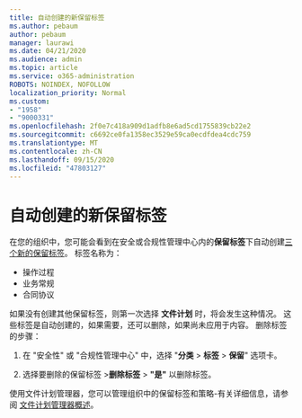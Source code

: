 ```yaml
---
title: 自动创建的新保留标签
ms.author: pebaum
author: pebaum
manager: laurawi
ms.date: 04/21/2020
ms.audience: admin
ms.topic: article
ms.service: o365-administration
ROBOTS: NOINDEX, NOFOLLOW
localization_priority: Normal
ms.custom:
- "1958"
- "9000331"
ms.openlocfilehash: 2f0e7c418a909d1adfb8e6ad5cd1755839cb22e2
ms.sourcegitcommit: c6692ce0fa1358ec3529e59ca0ecdfdea4cdc759
ms.translationtype: MT
ms.contentlocale: zh-CN
ms.lasthandoff: 09/15/2020
ms.locfileid: "47803127"
---
```

# <a name="new-retention-labels-created-automatically"></a>自动创建的新保留标签

在您的组织中，您可能会看到在安全或合规性管理中心内的**保留标签**下自动创建[三个新的保留标签](https://docs.microsoft.com/microsoft-365/compliance/file-plan-manager)。 标签名称为：

- 操作过程
- 业务常规
- 合同协议

如果没有创建其他保留标签，则第一次选择 **文件计划** 时，将会发生这种情况。 这些标签是自动创建的，如果需要，还可以删除，如果尚未应用于内容。 删除标签的步骤：

1. 在 "安全性" 或 "合规性管理中心" 中，选择 "**分类**  >  **标签**  >  **保留**" 选项卡。

1. 选择要删除的保留标签 >**删除标签**  >  **"是"** 以删除标签。

使用文件计划管理器，您可以管理组织中的保留标签和策略-有关详细信息，请参阅 [文件计划管理器概述](https://docs.microsoft.com/microsoft-365/compliance/file-plan-manager)。